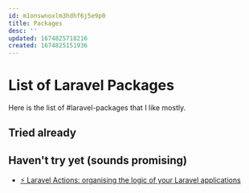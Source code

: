 ```yaml
---
id: m1onswnoxlm3hdhf6j5e9p0
title: Packages
desc: ''
updated: 1674825718216
created: 1674825151936
---
```


# List of Laravel Packages

Here is the list of #laravel-packages that I like mostly.

## Tried already

## Haven't try yet (sounds promising)
- [⚡️ Laravel Actions: organising the logic of your Laravel applications](https://github.com/lorisleiva/laravel-actions)

